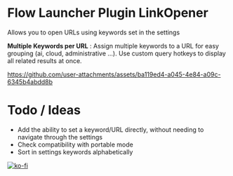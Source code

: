# Flow Launcher Plugin LinkOpener

Allows you to open URLs using keywords set in the settings

**Multiple Keywords per URL** : Assign multiple keywords to a URL for easy grouping (ai, cloud, administrative ...). Use custom query hotkeys to display all related results at once.


https://github.com/user-attachments/assets/ba119ed4-a045-4e84-a09c-6345b4abdd8b

# Todo / Ideas

- Add the ability to set a keyword/URL directly, without needing to navigate through the settings
- Check compatibility with portable mode
- Sort in settings keywords alphabetically

[![ko-fi](https://ko-fi.com/img/githubbutton_sm.svg)](https://ko-fi.com/I3I71MHY6B)
